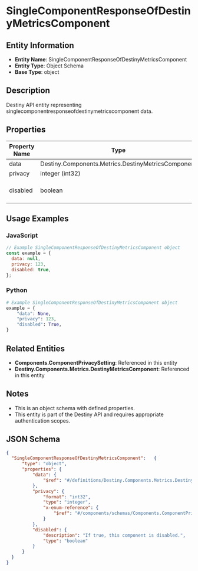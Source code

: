 # SingleComponentResponseOfDestinyMetricsComponent

## Entity Information
- **Entity Name**: SingleComponentResponseOfDestinyMetricsComponent
- **Entity Type**: Object Schema
- **Base Type**: object

## Description
Destiny API entity representing singlecomponentresponseofdestinymetricscomponent data.

## Properties

| Property Name | Type | Description | Required |
|---------------|------|-------------|----------|
| data | Destiny.Components.Metrics.DestinyMetricsComponent |  | No |
| privacy | integer (int32) |  | No |
| disabled | boolean | If true, this component is disabled. | No |

## Usage Examples

### JavaScript
```javascript
// Example SingleComponentResponseOfDestinyMetricsComponent object
const example = {
  data: null,
  privacy: 123,
  disabled: true,
};
```

### Python
```python
# Example SingleComponentResponseOfDestinyMetricsComponent object
example = {
    "data": None,
    "privacy": 123,
    "disabled": True,
}
```

## Related Entities
- **Components.ComponentPrivacySetting**: Referenced in this entity
- **Destiny.Components.Metrics.DestinyMetricsComponent**: Referenced in this entity

## Notes
- This is an object schema with defined properties.
- This entity is part of the Destiny API and requires appropriate authentication scopes.

## JSON Schema
```json
{
  "SingleComponentResponseOfDestinyMetricsComponent":   {
      "type": "object",
      "properties": {
          "data": {
              "$ref": "#/definitions/Destiny.Components.Metrics.DestinyMetricsComponent"
          },
          "privacy": {
              "format": "int32",
              "type": "integer",
              "x-enum-reference": {
                  "$ref": "#/components/schemas/Components.ComponentPrivacySetting"
              }
          },
          "disabled": {
              "description": "If true, this component is disabled.",
              "type": "boolean"
          }
      }
  }
}
```
